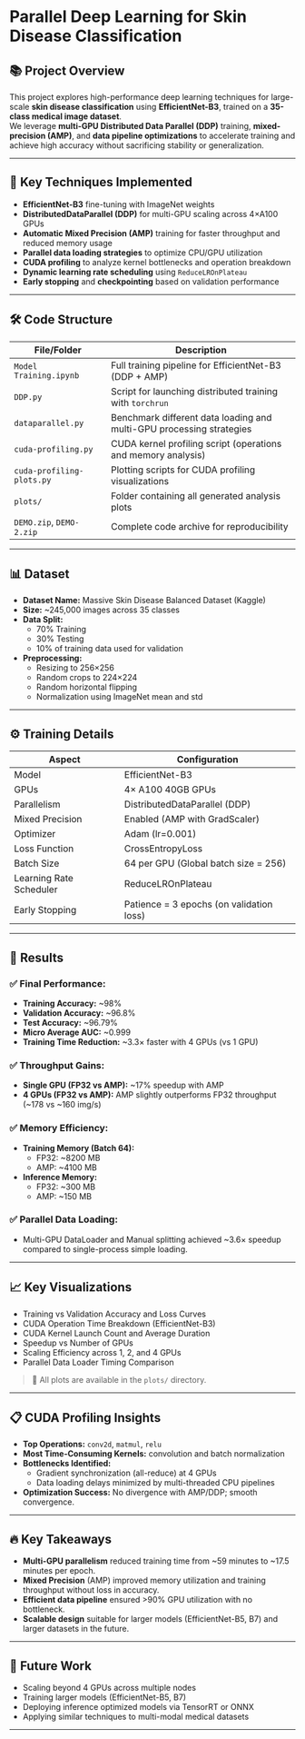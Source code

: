 # Parallel Deep Learning for Skin Disease Classification

## 📚 Project Overview
This project explores high-performance deep learning techniques for large-scale **skin disease classification** using **EfficientNet-B3**, trained on a **35-class medical image dataset**.  
We leverage **multi-GPU Distributed Data Parallel (DDP)** training, **mixed-precision (AMP)**, and **data pipeline optimizations** to accelerate training and achieve high accuracy without sacrificing stability or generalization.

---

## 🚀 Key Techniques Implemented
- **EfficientNet-B3** fine-tuning with ImageNet weights
- **DistributedDataParallel (DDP)** for multi-GPU scaling across 4×A100 GPUs
- **Automatic Mixed Precision (AMP)** training for faster throughput and reduced memory usage
- **Parallel data loading strategies** to optimize CPU/GPU utilization
- **CUDA profiling** to analyze kernel bottlenecks and operation breakdown
- **Dynamic learning rate scheduling** using `ReduceLROnPlateau`
- **Early stopping** and **checkpointing** based on validation performance

---

## 🛠️ Code Structure

| File/Folder                | Description |
|-----------------------------|-------------|
| `Model Training.ipynb`       | Full training pipeline for EfficientNet-B3 (DDP + AMP) |
| `DDP.py`                     | Script for launching distributed training with `torchrun` |
| `dataparallel.py`            | Benchmark different data loading and multi-GPU processing strategies |
| `cuda-profiling.py`          | CUDA kernel profiling script (operations and memory analysis) |
| `cuda-profiling-plots.py`    | Plotting scripts for CUDA profiling visualizations |
| `plots/`                     | Folder containing all generated analysis plots |
| `DEMO.zip`, `DEMO-2.zip`     | Complete code archive for reproducibility |

---

## 📊 Dataset

- **Dataset Name:** Massive Skin Disease Balanced Dataset (Kaggle)
- **Size:** ~245,000 images across 35 classes
- **Data Split:**
  - 70% Training
  - 30% Testing
  - 10% of training data used for validation
- **Preprocessing:**
  - Resizing to 256×256
  - Random crops to 224×224
  - Random horizontal flipping
  - Normalization using ImageNet mean and std

---

## ⚙️ Training Details

| Aspect              | Configuration |
|----------------------|---------------|
| Model                | EfficientNet-B3  |
| GPUs                 | 4× A100 40GB GPUs |
| Parallelism          | DistributedDataParallel (DDP) |
| Mixed Precision      | Enabled (AMP with GradScaler) |
| Optimizer            | Adam (lr=0.001) |
| Loss Function        | CrossEntropyLoss |
| Batch Size           | 64 per GPU (Global batch size = 256) |
| Learning Rate Scheduler | ReduceLROnPlateau |
| Early Stopping       | Patience = 3 epochs (on validation loss) |

---

## 🧪 Results

### ✅ Final Performance:
- **Training Accuracy:** ~98%
- **Validation Accuracy:** ~96.8%
- **Test Accuracy:** ~96.79%
- **Micro Average AUC:** ~0.999
- **Training Time Reduction:** ~3.3× faster with 4 GPUs (vs 1 GPU)

### ✅ Throughput Gains:
- **Single GPU (FP32 vs AMP):** ~17% speedup with AMP
- **4 GPUs (FP32 vs AMP):** AMP slightly outperforms FP32 throughput (~178 vs ~160 img/s)

### ✅ Memory Efficiency:
- **Training Memory (Batch 64):**
  - FP32: ~8200 MB
  - AMP: ~4100 MB
- **Inference Memory:**
  - FP32: ~300 MB
  - AMP: ~150 MB

### ✅ Parallel Data Loading:
- Multi-GPU DataLoader and Manual splitting achieved ~3.6× speedup compared to single-process simple loading.

---

## 📈 Key Visualizations

- Training vs Validation Accuracy and Loss Curves
- CUDA Operation Time Breakdown (EfficientNet-B3)
- CUDA Kernel Launch Count and Average Duration
- Speedup vs Number of GPUs
- Scaling Efficiency across 1, 2, and 4 GPUs
- Parallel Data Loader Timing Comparison

> 📂 All plots are available in the `plots/` directory.

---

## 📋 CUDA Profiling Insights

- **Top Operations:** `conv2d`, `matmul`, `relu`
- **Most Time-Consuming Kernels:** convolution and batch normalization
- **Bottlenecks Identified:** 
  - Gradient synchronization (all-reduce) at 4 GPUs
  - Data loading delays minimized by multi-threaded CPU pipelines
- **Optimization Success:** No divergence with AMP/DDP; smooth convergence.

---

## 🔥 Key Takeaways
- **Multi-GPU parallelism** reduced training time from ~59 minutes to ~17.5 minutes per epoch.
- **Mixed Precision** (AMP) improved memory utilization and training throughput without loss in accuracy.
- **Efficient data pipeline** ensured >90% GPU utilization with no bottleneck.
- **Scalable design** suitable for larger models (EfficientNet-B5, B7) and larger datasets in the future.

---

## 🔮 Future Work
- Scaling beyond 4 GPUs across multiple nodes
- Training larger models (EfficientNet-B5, B7)
- Deploying inference optimized models via TensorRT or ONNX
- Applying similar techniques to multi-modal medical datasets

---


